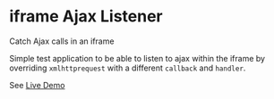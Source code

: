 # iframe Ajax Listener

Catch Ajax calls in an iframe

Simple test application to be able to listen to ajax within the iframe by overriding `xmlhttprequest` with a different `callback` and `handler`.

See [Live Demo](http://webmole.github.io/iframe-ajaxlistener/)